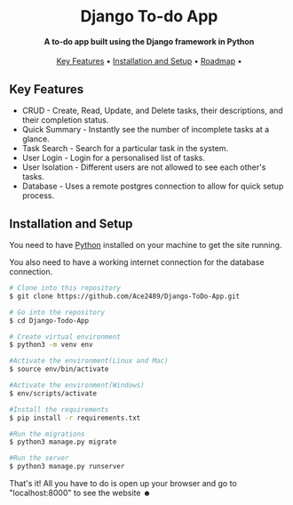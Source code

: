 
<h1 align="center">
  Django To-do App
</h1>

<h4 align="center">A to-do app built using the Django framework in Python</h4>

<p align="center">
  <a href="#key-features">Key Features</a> •
  <a href="#installation-and-setup">Installation and Setup</a> •
  <a href="#roadmap">Roadmap</a> •
</p>

## Key Features

* CRUD - Create, Read, Update, and Delete tasks, their descriptions, and their completion status.
* Quick Summary - Instantly see the number of incomplete tasks at a glance.
* Task Search - Search for a particular task in the system.
* User Login - Login for a personalised list of tasks.
* User Isolation - Different users are not allowed to see each other's tasks.
* Database - Uses a remote postgres connection to allow for quick setup process.

## Installation and Setup
You need to have [Python](https://www.python.org/downloads/) installed on your machine to get the site running.

You also need to have a working internet connection for the database connection.
```bash
# Clone into this repository
$ git clone https://github.com/Ace2489/Django-ToDo-App.git 

# Go into the repository
$ cd Django-Todo-App

# Create virtual environment
$ python3 -m venv env

#Activate the environment(Linux and Mac)
$ source env/bin/activate

#Activate the environment(Windows)
$ env/scripts/activate 

#Install the requirements
$ pip install -r requirements.txt

#Run the migrations
$ python3 manage.py migrate

#Run the server
$ python3 manage.py runserver
```
That's it! All you have to do is open up your browser and go to "localhost:8000" to see the website ☻




